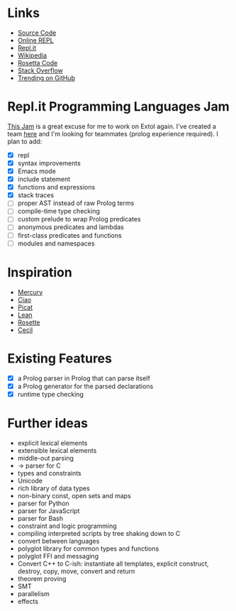 # Links

- [Source Code](https://github.com/extollers/extol)
- [Online REPL](https://extol.extollers.repl.run/)
- [Repl.it](https://repl.it/github/extollers/extol)
- [Wikipedia](https://en.wikipedia.org/wiki/Extol_(programming_language))
- [Rosetta Code](https://rosettacode.org/wiki/Category:Extol)
- [Stack Overflow](https://stackoverflow.com/questions/tagged/extol)
- [Trending on GitHub](https://github.com/trending/extol)

# Repl.it Programming Languages Jam

[This Jam](https://blog.repl.it/langjam) is a great excuse for me to work on Extol again. I've created a team [here](https://repl.it/@Extollers) and I'm looking for teammates (prolog experience required). I plan to add:

  - [x] repl
  - [x] syntax improvements
  - [x] Emacs mode
  - [x] include statement
  - [x] functions and expressions
  - [x] stack traces
  - [ ] proper AST instead of raw Prolog terms
  - [ ] compile-time type checking
  - [ ] custom prelude to wrap Prolog predicates
  - [ ] anonymous predicates and lambdas
  - [ ] first-class predicates and functions
  - [ ] modules and namespaces

# Inspiration

- [Mercury](http://www.mercurylang.org/)
- [Ciao](https://ciao-lang.org/)
- [Picat](http://picat-lang.org/)
- [Lean](https://leanprover.github.io/)
- [Rosette](https://docs.racket-lang.org/rosette-guide/index.html)
- [Cecil](http://projectsweb.cs.washington.edu/research/projects/cecil/www/Release/index.html)

# Existing Features

- [x] a Prolog parser in Prolog that can parse itself
- [x] a Prolog generator for the parsed declarations
- [x] runtime type checking

# Further ideas

- explicit lexical elements
- extensible lexical elements
- middle-out parsing
- → parser for C
- types and constraints
- Unicode
- rich library of data types
- non-binary const, open sets and maps
- parser for Python
- parser for JavaScript
- parser for Bash
- constraint and logic programming
- compiling interpreted scripts by tree shaking down to C
- convert between languages
- polyglot library for common types and functions
- polyglot FFI and messaging
- Convert C++ to C-ish: instantiate all templates, explicit construct, destroy, copy, move, convert and return
- theorem proving
- SMT
- parallelism
- effects